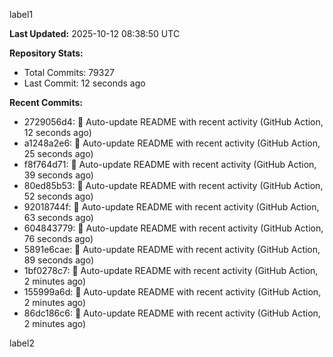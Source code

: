 
label1 
<!-- ACTIVITY_START -->
**Last Updated:** 2025-10-12 08:38:50 UTC

**Repository Stats:**
- Total Commits: 79327
- Last Commit: 12 seconds ago

**Recent Commits:**
- 2729056d4: 🤖 Auto-update README with recent activity (GitHub Action, 12 seconds ago)
- a1248a2e6: 🤖 Auto-update README with recent activity (GitHub Action, 25 seconds ago)
- f8f764d71: 🤖 Auto-update README with recent activity (GitHub Action, 39 seconds ago)
- 80ed85b53: 🤖 Auto-update README with recent activity (GitHub Action, 52 seconds ago)
- 92018744f: 🤖 Auto-update README with recent activity (GitHub Action, 63 seconds ago)
- 604843779: 🤖 Auto-update README with recent activity (GitHub Action, 76 seconds ago)
- 5891e6cae: 🤖 Auto-update README with recent activity (GitHub Action, 89 seconds ago)
- 1bf0278c7: 🤖 Auto-update README with recent activity (GitHub Action, 2 minutes ago)
- 155999a6d: 🤖 Auto-update README with recent activity (GitHub Action, 2 minutes ago)
- 86dc186c6: 🤖 Auto-update README with recent activity (GitHub Action, 2 minutes ago)
<!-- ACTIVITY_END -->

label2

